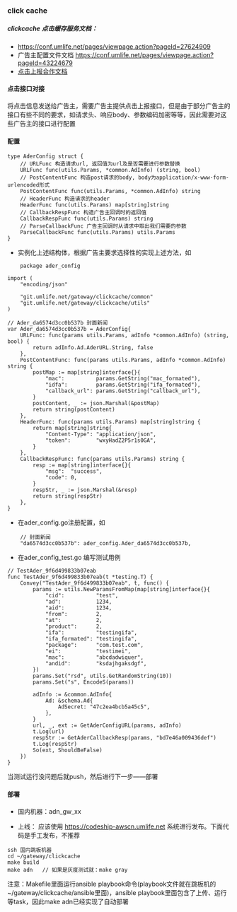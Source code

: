 
### click cache
##### clickcache 点击缓存服务文档：
- https://conf.umlife.net/pages/viewpage.action?pageId=27624909
- 广告主配置文件文档 https://conf.umlife.net/pages/viewpage.action?pageId=43224679
- [点击上报合作文档](https://conf.umlife.net/pages/viewpage.action?pageId=19078791)


#### 点击接口对接
将点击信息发送给广告主，需要广告主提供点击上报接口，但是由于部分广告主的接口有些不同的要求，如请求头、响应body、参数编码加密等等，因此需要对这些广告主的接口进行配置

#### 配置

```
type AderConfig struct {
	// URLFunc 构造请求url, 返回值为url及是否需要进行参数替换
	URLFunc func(utils.Params, *common.AdInfo) (string, bool)
	// PostContentFunc 构造post请求的body, body为application/x-www-form-urlencoded形式
	PostContentFunc func(utils.Params, *common.AdInfo) string
	// HeaderFunc 构造请求的header
	HeaderFunc func(utils.Params) map[string]string
	// CallbackRespFunc 构造广告主回调时的返回值
	CallbackRespFunc func(utils.Params) string
	// ParseCallbackFunc 广告主回调时从请求中取出我们需要的参数
	ParseCallbackFunc func(utils.Params) utils.Params
}

```

- 实例化上述结构体，根据广告主要求选择性的实现上述方法，如

```
	package ader_config

import (
	"encoding/json"

	"git.umlife.net/gateway/clickcache/common"
	"git.umlife.net/gateway/clickcache/utils"
)

// Ader_da6574d3cc0b537b 封面新闻
var Ader_da6574d3cc0b537b = AderConfig{
	URLFunc: func(params utils.Params, adInfo *common.AdInfo) (string, bool) {
		return adInfo.Ad.AderURL.String, false
	},
	PostContentFunc: func(params utils.Params, adInfo *common.AdInfo) string {
		postMap := map[string]interface{}{
			"mac":          params.GetString("mac_formated"),
			"idfa":         params.GetString("ifa_formated"),
			"callback_url": params.GetString("callback_url"),
		}
		postContent, _ := json.Marshal(&postMap)
		return string(postContent)
	},
	HeaderFunc: func(params utils.Params) map[string]string {
		return map[string]string{
			"Content-Type": "application/json",
			"token":        "wxyHadZ2P5r1s0GA",
		}
	},
	CallbackRespFunc: func(params utils.Params) string {
		resp := map[string]interface{}{
			"msg":  "success",
			"code": 0,
		}
		respStr, _ := json.Marshal(&resp)
		return string(respStr)
	},
}

```

- 在ader_config.go注册配置，如

```
	// 封面新闻
	"da6574d3cc0b537b": ader_config.Ader_da6574d3cc0b537b,
```

- 在ader_config_test.go 编写测试用例

```
// TestAder_9f6d499833b07eab
func TestAder_9f6d499833b07eab(t *testing.T) {
	Convey("TestAder_9f6d499833b07eab", t, func() {
		params := utils.NewParamsFromMap(map[string]interface{}{
			"cid":          "test",
			"ad":           1234,
			"aid":          1234,
			"from":         2,
			"at":           2,
			"product":      2,
			"ifa":          "testingifa",
			"ifa_formated": "testingifa",
			"package":      "com.test.com",
			"ei":           "testimei",
			"mac":          "abcdadwiquer",
			"andid":        "ksdajhgaksdgf",
		})
		params.Set("rsd", utils.GetRandomString(10))
		params.Set("s", EncodeS(params))

		adInfo := &common.AdInfo{
			Ad: &schema.Ad{
				AdSecret: "47c2ea4bcb5a45c5",
			},
		}
		url, _, ext := GetAderConfigURL(params, adInfo)
		t.Log(url)
		respStr := GetAderCallbackResp(params, "bd7e46a009436def")
		t.Log(respStr)
		So(ext, ShouldBeFalse)
	})
}
```
当测试运行没问题后就push，然后进行下一步——部署

#### 部署
- 国内机器：adn_gw_xx

- 上线：
应该使用 https://codeship-awscn.umlife.net 系统进行发布。下面代码是手工发布，不推荐
```
ssh 国内跳板机器
cd ~/gateway/clickcache
make build
make adn   // 如果是灰度测试就：make gray
```
注意：Makefile里面运行ansible playbook命令(playbook文件就在跳板机的 ~/gateway/clickcache/ansible里面)，ansible playbook里面包含了上传、运行等task，因此make adn已经实现了自动部署
